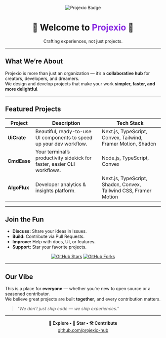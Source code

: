 <!-- Hero Section -->
<p align="center">
  <img src="https://img.shields.io/badge/Projexio-The%20Project%20Hub-blueviolet?style=for-the-badge" alt="Projexio Badge">
</p>

<h1 align="center">🌟 Welcome to <span style="color:#8a2be2">Projexio</span> 🌟</h1>
<p align="center">
  Crafting experiences, not just projects.
</p>

---

## What We’re About  
Projexio is more than just an organization — it’s a **collaborative hub** for creators, developers, and dreamers.  
We design and develop projects that make your work **simpler, faster, and more delightful**.

---

## Featured Projects  
| Project | Description | Tech Stack |
|---------|-------------|------------|
| **UiCrate** | Beautiful, ready-to-use UI components to speed up your dev workflow. | Next.js, TypeScript, Convex, Tailwind, Framer Motion, Shadcn |
| **CmdEase** | Your terminal’s productivity sidekick for faster, easier CLI workflows. | Node.js, TypeScript, Convex |
| **AlgoFlux** | Developer analytics & insights platform. | Next.js, TypeScript, Shadcn, Convex, Tailwind CSS, Framer Motion |

---

## Join the Fun  
- **Discuss:** Share your ideas in Issues.  
- **Build:** Contribute via Pull Requests.  
- **Improve:** Help with docs, UI, or features.  
- **Support:** Star your favorite projects.  

<p align="center">
  <a href="https://github.com/projexio-hub"><img src="https://img.shields.io/github/stars/projexio?label=Stars&style=for-the-badge" alt="GitHub Stars"></a>
  <a href="https://github.com/projexio-hub"><img src="https://img.shields.io/github/forks/projexio?label=Forks&style=for-the-badge" alt="GitHub Forks"></a>
</p>

---

## Our Vibe  
This is a place for **everyone** — whether you’re new to open source or a seasoned contributor.  
We believe great projects are built **together**, and every contribution matters.  

> _"We don’t just ship code — we ship experiences."_  

---

<p align="center">
  <b>🔗 Explore • 🌟 Star • 🛠 Contribute</b><br>
  <a href="https://github.com/projexio-hub">github.com/projexio-hub</a>
</p>

